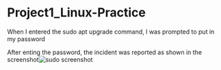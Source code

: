 # Project1_Linux-Practice

When I entered the sudo apt upgrade command, I was prompted to put in my password

After enting the password, the incident was reported as shown in the screenshot![sudo screenshot](https://github.com/oghare01/Project1_Linux-Practice/assets/141191975/42ff7fcc-2f40-43d9-bbfa-24a548a68cd6)
